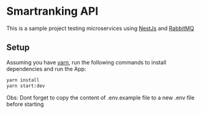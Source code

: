 # Smartranking API

This is a sample project testing microservices using [NestJs](https://nestjs.com) and [RabbitMQ](https://www.rabbitmq.com)

## Setup

Assuming you have [yarn](https://yarnpkg.com/), run the following commands to install dependencies and run the App:

```sh
yarn install
yarn start:dev
```
Obs: Dont forget to copy the content of .env.example file to a new .env file before starting